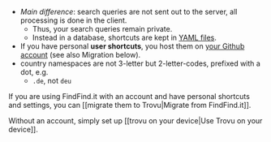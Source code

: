 - *Main difference*: search queries are not sent out to the server, all processing is done in the client.
  - Thus, your search queries remain private.
  - Instead in a database, shortcuts are kept in [YAML files](https://github.com/trovu/trovu.github.io/wiki#trovu-data).
- If you have personal **user shortcuts**, you host them on [your Github account](https://github.com/trovu/trovu.github.io/wiki/Advanced-settings-&-personal-shortcuts) (see also Migration below).
- country namespaces are not 3-letter but 2-letter-codes, prefixed with a dot, e.g.
  - `.de`, not `deu`

If you are using FindFind.it with an account and have personal shortcuts and settings, you can [[migrate them to Trovu|Migrate from FindFind.it]].

Without an account, simply set up [[trovu on your device|Use Trovu on your device]]. 
